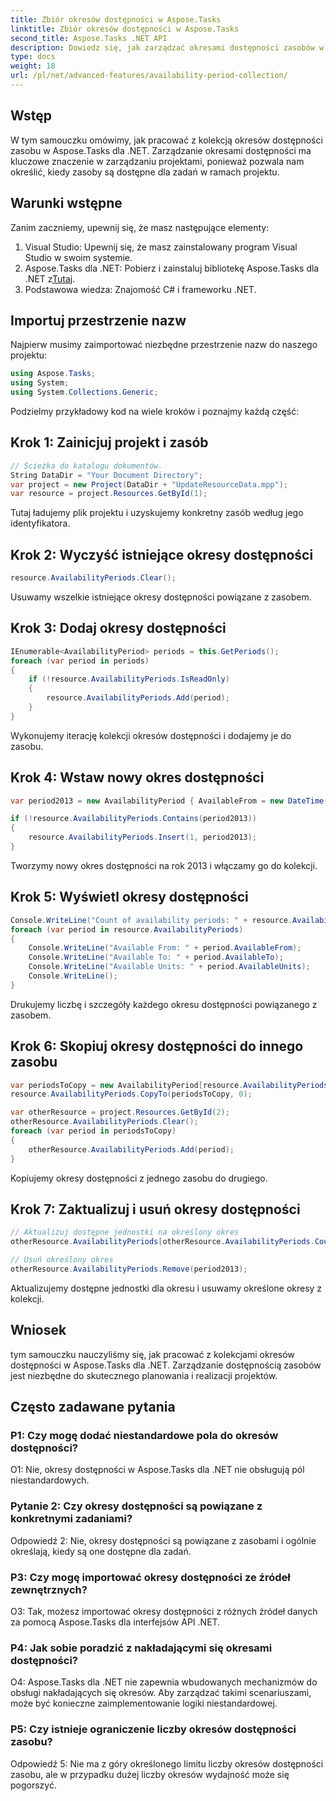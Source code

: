 ```yaml
---
title: Zbiór okresów dostępności w Aspose.Tasks
linktitle: Zbiór okresów dostępności w Aspose.Tasks
second_title: Aspose.Tasks .NET API
description: Dowiedz się, jak zarządzać okresami dostępności zasobów w Aspose.Tasks dla .NET. Ten samouczek krok po kroku przeprowadzi Cię przez proces dodawania, aktualizowania i usuwania okresów dostępności, zapewniając efektywne planowanie zasobów projektu.
type: docs
weight: 18
url: /pl/net/advanced-features/availability-period-collection/
---
```

## Wstęp

W tym samouczku omówimy, jak pracować z kolekcją okresów dostępności zasobu w Aspose.Tasks dla .NET. Zarządzanie okresami dostępności ma kluczowe znaczenie w zarządzaniu projektami, ponieważ pozwala nam określić, kiedy zasoby są dostępne dla zadań w ramach projektu.

## Warunki wstępne

Zanim zaczniemy, upewnij się, że masz następujące elementy:

1. Visual Studio: Upewnij się, że masz zainstalowany program Visual Studio w swoim systemie.
2.  Aspose.Tasks dla .NET: Pobierz i zainstaluj bibliotekę Aspose.Tasks dla .NET z[Tutaj](https://releases.aspose.com/tasks/net/).
3. Podstawowa wiedza: Znajomość C# i frameworku .NET.

## Importuj przestrzenie nazw

Najpierw musimy zaimportować niezbędne przestrzenie nazw do naszego projektu:

```csharp
using Aspose.Tasks;
using System;
using System.Collections.Generic;


```

Podzielmy przykładowy kod na wiele kroków i poznajmy każdą część:

## Krok 1: Zainicjuj projekt i zasób

```csharp
// Ścieżka do katalogu dokumentów.
String DataDir = "Your Document Directory";
var project = new Project(DataDir + "UpdateResourceData.mpp");
var resource = project.Resources.GetById(1);
```

Tutaj ładujemy plik projektu i uzyskujemy konkretny zasób według jego identyfikatora.

## Krok 2: Wyczyść istniejące okresy dostępności

```csharp
resource.AvailabilityPeriods.Clear();
```

Usuwamy wszelkie istniejące okresy dostępności powiązane z zasobem.

## Krok 3: Dodaj okresy dostępności

```csharp
IEnumerable<AvailabilityPeriod> periods = this.GetPeriods();
foreach (var period in periods)
{
    if (!resource.AvailabilityPeriods.IsReadOnly)
    {
        resource.AvailabilityPeriods.Add(period);
    }
}
```

Wykonujemy iterację kolekcji okresów dostępności i dodajemy je do zasobu.

## Krok 4: Wstaw nowy okres dostępności

```csharp
var period2013 = new AvailabilityPeriod { AvailableFrom = new DateTime(2013, 1, 1), AvailableTo = new DateTime(2013, 12, 12), AvailableUnits = 0.81 };

if (!resource.AvailabilityPeriods.Contains(period2013))
{
    resource.AvailabilityPeriods.Insert(1, period2013);
}
```

Tworzymy nowy okres dostępności na rok 2013 i włączamy go do kolekcji.

## Krok 5: Wyświetl okresy dostępności

```csharp
Console.WriteLine("Count of availability periods: " + resource.AvailabilityPeriods.Count);
foreach (var period in resource.AvailabilityPeriods)
{
    Console.WriteLine("Available From: " + period.AvailableFrom);
    Console.WriteLine("Available To: " + period.AvailableTo);
    Console.WriteLine("Available Units: " + period.AvailableUnits);
    Console.WriteLine();
}
```

Drukujemy liczbę i szczegóły każdego okresu dostępności powiązanego z zasobem.

## Krok 6: Skopiuj okresy dostępności do innego zasobu

```csharp
var periodsToCopy = new AvailabilityPeriod[resource.AvailabilityPeriods.Count];
resource.AvailabilityPeriods.CopyTo(periodsToCopy, 0);

var otherResource = project.Resources.GetById(2);
otherResource.AvailabilityPeriods.Clear();
foreach (var period in periodsToCopy)
{
    otherResource.AvailabilityPeriods.Add(period);
}
```

Kopiujemy okresy dostępności z jednego zasobu do drugiego.

## Krok 7: Zaktualizuj i usuń okresy dostępności

```csharp
// Aktualizuj dostępne jednostki na określony okres
otherResource.AvailabilityPeriods[otherResource.AvailabilityPeriods.Count - 2].AvailableUnits = 0.90;

// Usuń określony okres
otherResource.AvailabilityPeriods.Remove(period2013);
```

Aktualizujemy dostępne jednostki dla okresu i usuwamy określone okresy z kolekcji.

## Wniosek

tym samouczku nauczyliśmy się, jak pracować z kolekcjami okresów dostępności w Aspose.Tasks dla .NET. Zarządzanie dostępnością zasobów jest niezbędne do skutecznego planowania i realizacji projektów.

## Często zadawane pytania

### P1: Czy mogę dodać niestandardowe pola do okresów dostępności?

O1: Nie, okresy dostępności w Aspose.Tasks dla .NET nie obsługują pól niestandardowych.

### Pytanie 2: Czy okresy dostępności są powiązane z konkretnymi zadaniami?

Odpowiedź 2: Nie, okresy dostępności są powiązane z zasobami i ogólnie określają, kiedy są one dostępne dla zadań.

### P3: Czy mogę importować okresy dostępności ze źródeł zewnętrznych?

O3: Tak, możesz importować okresy dostępności z różnych źródeł danych za pomocą Aspose.Tasks dla interfejsów API .NET.

### P4: Jak sobie poradzić z nakładającymi się okresami dostępności?

O4: Aspose.Tasks dla .NET nie zapewnia wbudowanych mechanizmów do obsługi nakładających się okresów. Aby zarządzać takimi scenariuszami, może być konieczne zaimplementowanie logiki niestandardowej.

### P5: Czy istnieje ograniczenie liczby okresów dostępności zasobu?

Odpowiedź 5: Nie ma z góry określonego limitu liczby okresów dostępności zasobu, ale w przypadku dużej liczby okresów wydajność może się pogorszyć.